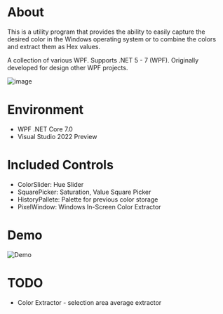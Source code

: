 # About
This is a utility program that provides the ability to easily capture the desired color in the Windows operating system or to combine the colors and extract them as Hex values.

A collection of various WPF. Supports .NET 5 - 7 (WPF). Originally developed for design other WPF projects.

![image](https://github.com/jinida/ColorDict/assets/68053155/42de777a-7b51-4b8d-9042-070447666881)

# Environment
-  WPF .NET Core 7.0
- Visual Studio 2022 Preview

# Included Controls
- ColorSlider: Hue Slider
- SquarePicker: Saturation, Value Square Picker
- HistoryPallete: Palette for previous color storage
- PixelWindow: Windows In-Screen Color Extractor

# Demo
![Demo](https://github.com/jinida/ColorDict/assets/68053155/050a6c54-da2e-42f4-ae5a-5a9afbda9b74)


# TODO
 - Color Extractor - selection area average extractor